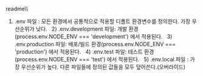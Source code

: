 readme\\\


 1) .env 파일 : 모든 환경에서 공통적으로 적용할 디폴트 환경변수를 정의한다. 가장 우선순위가 낮다.
  2) .env.development 파일: 개발 환경(process.env.NODE_ENV === 'development') 에서 적용된다.
  3) .env.production 파일: 배포/빌드 환경(process.env.NODE_ENV === 'production') 에서 적용된다.
  4) .env.test 파일: 테스트 환경(process.env.NODE_ENV === 'test') 에서 적용된다.
  5) .env.local 파일 : 가장 우선순위가 높다. 다른 파일들에 정의된 값들을 모두 덮어쓴다.(오버라이드)
